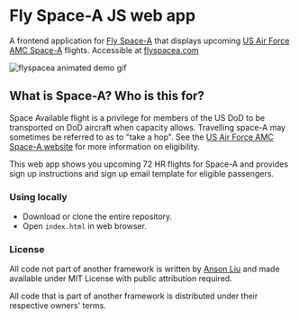 # Fly Space-A JS web app

A frontend application for [Fly Space-A](https://facebook.com/flyspacea) that displays upcoming [US Air Force AMC Space-A](http://www.amc.af.mil/Home/AMC-Travel-Site/) flights. Accessible at [flyspacea.com](https://flyspacea.com)

![flyspacea animated demo gif](https://github.com/flyspacea/flyspacea.github.io/raw/master/assets/demo/demo.gif)

## What is Space-A? Who is this for?

Space Available flight is a privilege for members of the US DoD to be transported on DoD aircraft when capacity allows. Travelling space-A may sometimes be referred to as to "take a hop". See the [US Air Force AMC Space-A website](http://www.amc.af.mil/Home/AMC-Travel-Site/) for more information on eligibility. 

This web app shows you upcoming 72 HR flights for Space-A and provides sign up instructions and sign up email template for eligible passengers. 

### Using locally

- Download or clone the entire repository.
- Open `index.html` in web browser.

### License

All code not part of another framework is written by [Anson Liu](http://github.com/ansonl) and made available under MIT License with public attribution required. 

All code that is part of another framework is distributed under their respective owners' terms. 
